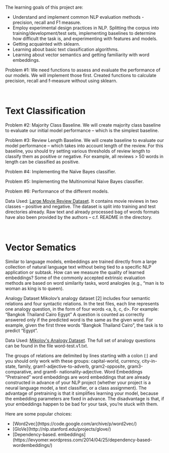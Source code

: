 <br>
The learning goals of this project are:
<ul>
<li>Understand and implement common NLP evaluation methods - precision, recall and F1 measure.</li>
<li>Employ experimental design practices in NLP. Splitting the corpus into training/development/test sets, implementing baselines to determine how difficult the task is, and experimenting with features and models.
<li>Getting acquainted with sklearn.
<li>Learning about basic text classification algorithms.
<li>Learning about vector semantics and getting familiarity with word embeddings.
</ul>



Problem #1: We need functions to assess and evaluate the performance of our models. We will implement those first.
Created functions to calculate precision, recall and f-measure without using sklearn.

<br>

# Text Classification

Problem #2: Majority Class Baseline. We will create majority class baseline to evaluate our initial model performance – which is the simplest baseline. 

Problem #3: Review Length Baseline. We will create baseline to evaluate our model performance – which takes into account length of the review. For this baseline, you should try setting various thresholds of review length to classify them as positive or negative. For example, all reviews > 50 words in length can be classified as positive.

Problem #4: Implementing the Naïve Bayes classifier.

Problem #5: Implementing the Multinominal Naive Bayes classifier.

Problem #6: Performance of the different models.

Data Used: [Large Movie Review Dataset](https://ai.stanford.edu/~amaas/data/sentiment/). It contains movie reviews in two classes – positive and negative. The dataset is
split into training and test directories already. Raw text and already processed bag of words formats have also been provided by the authors – c.f. README in the directory.

<br>

# Vector Sematics

Similar to language models, embeddings are trained directly from a large collection of natural language text without being tied to a specific NLP application or subtask. How can we measure the quality of learned embeddings? Some of the commonly accepted extrinsic evaluation methods are based on word similarity tasks, word analogies (e.g., “man is to woman as king is to queen).

Analogy Dataset Mikolov’s analogy dataset [2] includes four semantic relations and four syntactic relations. In the test files, each line represents one analogy question, in the form of four words <a, b, c, d>. For example: “Bangkok Thailand Cairo Egypt” A question is counted as correctly answered only if the predicted word is the same as the given word. For example, given the first three words “Bangkok Thailand Cairo”, the task is to predict “Egypt”.

Data Used: [Mikolov's Analogy Dataset](http://www.fit.vutbr.cz/~imikolov/rnnlm/word-test.v1.txt). The full set of analogy questions can be found in the file word-test.v1.txt. 

The groups of relations are delimited by lines starting with a colon (:) and you should only work with these groups: capital-world, currency, city-in-state, family, gram1-adjective-to-adverb, gram2-opposite, gram3-comparative, and gram6-
nationality-adjective. Word Embeddings “Pretrained” word embeddings are word embeddings that are already constructed in advance of your NLP project (whether your project is a neural language model, a text classifier, or a class assignment). The advantage of pretraining is that it simplifies learning your model, because the embedding parameters are fixed in advance. The disadvantage is that, if your embeddings happen to be bad for your task, you’re stuck with them. 

Here are some popular choices:
<ul>
<li>[Word2vec](https://code.google.com/archive/p/word2vec/)
<li>[GloVe](http://nlp.stanford.edu/projects/glove/)
<li>[Dependency-based. embeddings](https://levyomer.wordpress.com/2014/04/25/dependency-based-wordembeddings/)
</ul>
<br>

